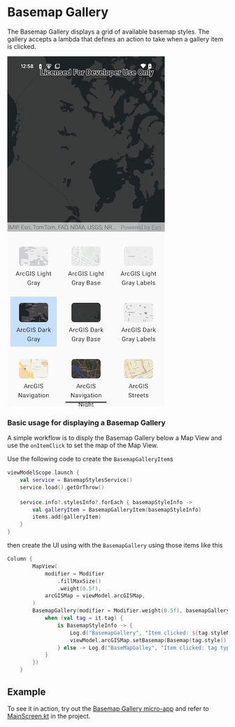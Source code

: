 # Basemap Gallery
The Basemap Gallery displays a grid of available basemap styles. The gallery accepts a lambda that defines an action to take when a gallery item is clicked.

![Screenshot](screenshot.png)

### Basic usage for displaying a Basemap Gallery
A simple workflow is to disply the Basemap Gallery below a Map View and use the `onItemClick` to set the map of the Map View.

Use the following code to create the `BasemapGalleryItem`s
```kotlin
viewModelScope.launch {
    val service = BasemapStylesService()
    service.load().getOrThrow()

    service.info?.stylesInfo?.forEach { basemapStyleInfo ->
        val galleryItem = BasemapGalleryItem(basemapStyleInfo)
        items.add(galleryItem)
    }
}
```
then create the UI using with the `BasemapGallery` using those items like this
```kotlin
Column {
        MapView(
            modifier = Modifier
                .fillMaxSize()
                .weight(0.5f),
            arcGISMap = viewModel.arcGISMap,
        )
        BasemapGallery(modifier = Modifier.weight(0.5f), basemapGalleryItems = viewModel.items, onItemClick = {
            when (val tag = it.tag) {
                is BasemapStyleInfo -> {
                    Log.d("BasemapGallery", "Item clicked: ${tag.styleName}")
                    viewModel.arcGISMap.setBasemap(Basemap(tag.style))
                } else -> Log.d("BaseMapGalley", "Item clicked: tag type is not handled")
            }
        })
    }
```

## Example
To see it in action, try out the [Basemap Gallery micro-app](../../microapps/BasemapGalleryApp) and refer to [MainScreen.kt](../../microapps/BasemapGalleryApp/app/src/main/java/com/arcgismaps/toolkit/basemapgalleryapp/screens/MainScreen.kt) in the project.
